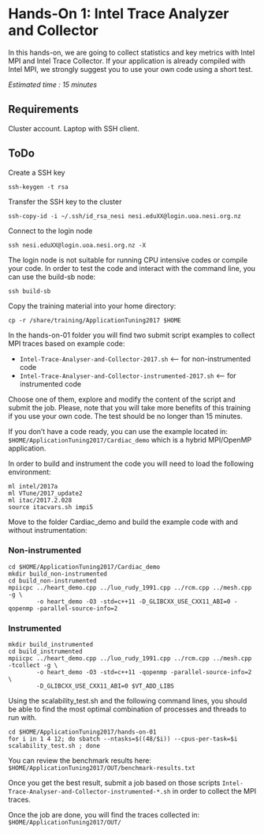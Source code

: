 # Hands-On 1: Intel Trace Analyzer and Collector
In this hands-on, we are going to collect statistics and key metrics with Intel MPI and Intel Trace Collector. If your application is already compiled with Intel MPI, we strongly suggest you to use your own code using a short test.

*Estimated time : 15 minutes*

## Requirements
Cluster account.
Laptop with SSH client.

## ToDo
Create a SSH key

```
ssh-keygen -t rsa
```

Transfer the SSH key to the cluster

```
ssh-copy-id -i ~/.ssh/id_rsa_nesi nesi.eduXX@login.uoa.nesi.org.nz
```
Connect to the login node

```
ssh nesi.eduXX@login.uoa.nesi.org.nz -X
```
The login node is not suitable for running CPU intensive codes or compile your code. In order to test the code and interact with the command line, you can use the build-sb node:

```
ssh build-sb
```
Copy the training material into your home directory:

```
cp -r /share/training/ApplicationTuning2017 $HOME
```
In the hands-on-01 folder you will find two submit script examples to collect MPI traces based on example code:
* ```Intel-Trace-Analyser-and-Collector-2017.sh```              <-- for non-instrumented code
* ```Intel-Trace-Analyser-and-Collector-instrumented-2017.sh``` <-- for instrumented code

Choose one of them, explore and modify the content of the script and submit the job. Please, note that you will take more benefits of this training if you use your own code. The test should be no longer than 15 minutes.

If you don’t have a code ready, you can use the example located in: ```$HOME/ApplicationTuning2017/Cardiac_demo``` which is a hybrid MPI/OpenMP application.

In order to build and instrument the code you will need to load the following environment:

```
ml intel/2017a
ml VTune/2017_update2
ml itac/2017.2.028
source itacvars.sh impi5
```

Move to the folder Cardiac_demo and build the example code with and without instrumentation:

### Non-instrumented
```
cd $HOME/ApplicationTuning2017/Cardiac_demo
mkdir build_non-instrumented
cd build_non-instrumented
mpiicpc ../heart_demo.cpp ../luo_rudy_1991.cpp ../rcm.cpp ../mesh.cpp -g \
        -o heart_demo -O3 -std=c++11 -D_GLIBCXX_USE_CXX11_ABI=0 -qopenmp -parallel-source-info=2
```

### Instrumented
```
mkdir build_instrumented
cd build_instrumented
mpiicpc ../heart_demo.cpp ../luo_rudy_1991.cpp ../rcm.cpp ../mesh.cpp -tcollect -g \
        -o heart_demo -O3 -std=c++11 -qopenmp -parallel-source-info=2 \
        -D_GLIBCXX_USE_CXX11_ABI=0 $VT_ADD_LIBS
```

Using the scalability_test.sh and the following command lines, you should be able to find the most optimal combination of processes and threads to run with. 

```
cd $HOME/ApplicationTuning2017/hands-on-01
for i in 1 4 12; do sbatch --ntasks=$((48/$i)) --cpus-per-task=$i scalability_test.sh ; done
```

You can review the benchmark results here: ```$HOME/ApplicationTuning2017/OUT/benchmark-results.txt```

Once you get the best result, submit a job based on those scripts ```Intel-Trace-Analyser-and-Collector-instrumented-*.sh``` in order to collect the MPI traces.

Once the job are done, you will find the traces collected in: ```$HOME/ApplicationTuning2017/OUT/```


